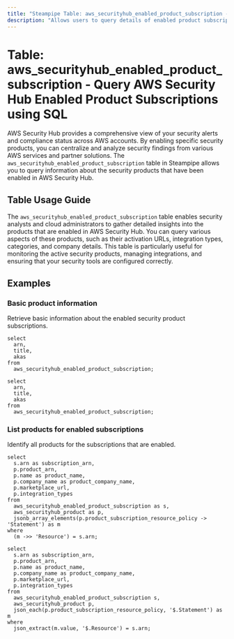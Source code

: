 ```yaml
---
title: "Steampipe Table: aws_securityhub_enabled_product_subscription - Query AWS Security Hub Enabled Product Subscriptions using SQL"
description: "Allows users to query details of enabled product subscriptions in AWS Security Hub, providing insights into their activation, integration types, and company information."
---
```


# Table: aws_securityhub_enabled_product_subscription - Query AWS Security Hub Enabled Product Subscriptions using SQL

AWS Security Hub provides a comprehensive view of your security alerts and compliance status across AWS accounts. By enabling specific security products, you can centralize and analyze security findings from various AWS services and partner solutions. The `aws_securityhub_enabled_product_subscription` table in Steampipe allows you to query information about the security products that have been enabled in AWS Security Hub.

## Table Usage Guide

The `aws_securityhub_enabled_product_subscription` table enables security analysts and cloud administrators to gather detailed insights into the products that are enabled in AWS Security Hub. You can query various aspects of these products, such as their activation URLs, integration types, categories, and company details. This table is particularly useful for monitoring the active security products, managing integrations, and ensuring that your security tools are configured correctly.

## Examples

### Basic product information
Retrieve basic information about the enabled security product subscriptions.

```sql+postgres
select
  arn,
  title,
  akas
from
  aws_securityhub_enabled_product_subscription;
```

```sql+sqlite
select
  arn,
  title,
  akas
from
  aws_securityhub_enabled_product_subscription;
```

### List products for enabled subscriptions
Identify all products for the subscriptions that are enabled.

```sql+postgres
select
  s.arn as subscription_arn,
  p.product_arn,
  p.name as product_name,
  p.company_name as product_company_name,
  p.marketplace_url,
  p.integration_types
from
  aws_securityhub_enabled_product_subscription as s,
  aws_securityhub_product as p,
  jsonb_array_elements(p.product_subscription_resource_policy -> 'Statement') as m
where
  (m ->> 'Resource') = s.arn;
```

```sql+sqlite
select
  s.arn as subscription_arn,
  p.product_arn,
  p.name as product_name,
  p.company_name as product_company_name,
  p.marketplace_url,
  p.integration_types
from
  aws_securityhub_enabled_product_subscription s,
  aws_securityhub_product p,
  json_each(p.product_subscription_resource_policy, '$.Statement') as m
where
  json_extract(m.value, '$.Resource') = s.arn;
```

